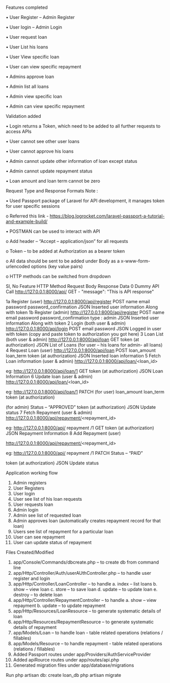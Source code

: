Features completed

•	User Register – Admin Register

•	User login – Admin Login

•	User request loan

•	User List his loans

•	User View specific loan

•	User can view specific repayment

•	Admins approve loan

•	Admin list all loans

•	Admin view specific loan

•	Admin can view specific repayment

Validation added

•	Login returns a Token, which need to be added to all further requests to access APIs

•	User cannot see other user loans

•	User cannot approve his loans

•	Admin cannot update other information of loan except status

•	Admin cannot update repayment status

•	Loan amount and loan term cannot be zero


Request Type and Response Formats
Note :  

•	Used Passport package of Laravel for API development, it manages token for user specific sessions

o	Referred this link - https://blog.logrocket.com/laravel-passport-a-tutorial-and-example-build/

•	POSTMAN can be used to interact with API

o	Add header – “Accept – application/json” for all requests

o	Token – to be added at Authorization as a bearer token

o	All data should be sent to be added under Body as a x-www-form-urlencoded options (key value pairs)

o	HTTP methods can be switched from dropdown




Sl, No	Feature	HTTP Method	Request Body	Response Data
0	Dummy API Call 
http://127.0.0.1:8000/api/	GET	-	"message": 
"This is API response"

1a	Register (user)
http://127.0.0.1:8000/api/register	POST	name
email
password
password_confirmation
	JSON
Inserted user information
Along with token
1b	Register (admin)
http://127.0.0.1:8000/api/register	POST	name
email
password
password_confirmation
type : admin	JSON
Inserted user information
Along with token
2	Login (both user & admin)
http://127.0.0.1:8000/api/login	POST	email
password	JSON
Logged in user with token
(copy and paste token to authorization you got here)
3	Loan List (both user & admin)
http://127.0.0.1:8000/api/loan	GET	token (at authorization)	JSON
List of Loans 
(for user – his loans
for admin- all loans)
4	Request Loan (user)
http://127.0.0.1:8000/api/loan	POST	loan_amount
loan_term
token (at authorization)	JSON
Inserted loan information
5	Fetch Loan information (user & admin)
http://127.0.0.1:8000/api/loan/<loan_id>

eg: http://127.0.0.1:8000/api/loan/1	GET	token (at authorization)	JSON
Loan Information
6	Update loan (user & admin)
http://127.0.0.1:8000/api/loan/<loan_id>

eg: http://127.0.0.1:8000/api/loan/1	PATCH	(for user)
loan_amount
loan_term
token (at authorization)

(for admin)
Status – “APPROVED”
token (at authorization)	JSON
Update status
7	Fetch Repayment (user & admin)
http://127.0.0.1:8000/api/repayment/<repayment_id>

eg: http://127.0.0.1:8000/api/ repayment /1	GET	token (at authorization)	JSON
Repayment Information
8	Add Repayment (user)

http://127.0.0.1:8000/api/repayment/<repayment_id>

eg: http://127.0.0.1:8000/api/ repayment /1	PATCH	Status – “PAID”

token (at authorization)	JSON
Update status



Application working flow
1.	Admin registers
2.	User Registers
3.	User login
4.	User see list of his loan requests
5.	User requests loan
6.	Admin login
7.	Admin see list of requested loan
8.	Admin approves loan (automatically creates repayment record for that loan)
9.	Users see list of repayment for a particular loan
10.	User can see repayment
11.	User can update status of repayment


Files Created/Modified
1.	app/Console/Commands/dbcreate.php – to create db from command line
2.	app/Http/Controller/Auth/userAUthController.php – to handle user register and login
3.	app/Http/Controller/LoanController – to handle
a.	index – list loans
b.	show – view loan
c.	store – to save loan
d.	update – to update loan
e.	destroy – to delete loan
4.	app/Http/Controller/RepaymentController – to handle
a.	show – view repayment
b.	update – to update repayment
5.	app/Http/Resources/LoanResource – to generate systematic details of loan 
6.	app/Http/Resources/RepaymentResource – to generate systematic details of repayment 
7.	app/Models/Loan – to handle loan - table related operations (relations / fillables) 
8.	app/Models/Resource – to handle repayment - table related operations (relations / fillables) 
9.	Added Passport routes under app/Providers/AuthServiceProvider
10.	Added apiRource routes under app/routes/api.php
11.	Generated migration files under app/database/migrations


Run 
php artisan db: create loan_db
php artisan migrate
